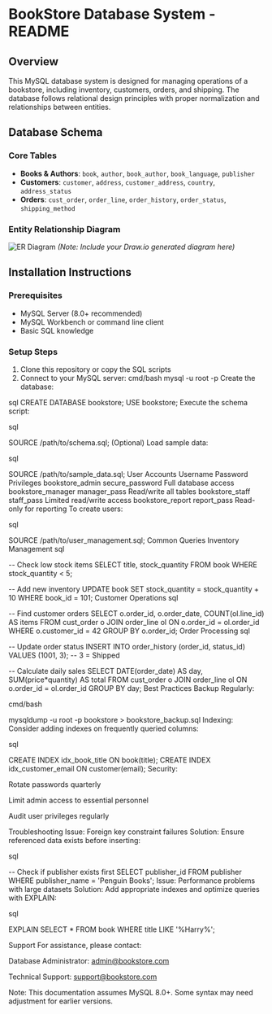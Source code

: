 # BookStore Database System - README

## Overview
This MySQL database system is designed for managing operations of a bookstore, including inventory, customers, orders, and shipping. The database follows relational design principles with proper normalization and relationships between entities.

## Database Schema

### Core Tables
- **Books & Authors**: `book`, `author`, `book_author`, `book_language`, `publisher`
- **Customers**: `customer`, `address`, `customer_address`, `country`, `address_status`
- **Orders**: `cust_order`, `order_line`, `order_history`, `order_status`, `shipping_method`

### Entity Relationship Diagram
![ER Diagram](er_diagram.png) *(Note: Include your Draw.io generated diagram here)*

## Installation Instructions

### Prerequisites
- MySQL Server (8.0+ recommended)
- MySQL Workbench or command line client
- Basic SQL knowledge

### Setup Steps
1. Clone this repository or copy the SQL scripts
2. Connect to your MySQL server:
   cmd/bash
   mysql -u root -p
Create the database:

sql
CREATE DATABASE bookstore;
USE bookstore;
Execute the schema script:

sql

SOURCE /path/to/schema.sql;
(Optional) Load sample data:

sql

SOURCE /path/to/sample_data.sql;
User Accounts
Username	Password	Privileges
bookstore_admin	secure_password	Full database access
bookstore_manager	manager_pass	Read/write all tables
bookstore_staff	staff_pass	Limited read/write access
bookstore_report	report_pass	Read-only for reporting
To create users:

sql

SOURCE /path/to/user_management.sql;
Common Queries
Inventory Management
sql

-- Check low stock items
SELECT title, stock_quantity FROM book WHERE stock_quantity < 5;

-- Add new inventory
UPDATE book SET stock_quantity = stock_quantity + 10 WHERE book_id = 101;
Customer Operations
sql

-- Find customer orders
SELECT o.order_id, o.order_date, COUNT(ol.line_id) AS items
FROM cust_order o
JOIN order_line ol ON o.order_id = ol.order_id
WHERE o.customer_id = 42
GROUP BY o.order_id;
Order Processing
sql

-- Update order status
INSERT INTO order_history (order_id, status_id)
VALUES (1001, 3); -- 3 = Shipped

-- Calculate daily sales
SELECT DATE(order_date) AS day, SUM(price*quantity) AS total
FROM cust_order o
JOIN order_line ol ON o.order_id = ol.order_id
GROUP BY day;
Best Practices
Backup Regularly:

cmd/bash

mysqldump -u root -p bookstore > bookstore_backup.sql
Indexing: Consider adding indexes on frequently queried columns:

sql

CREATE INDEX idx_book_title ON book(title);
CREATE INDEX idx_customer_email ON customer(email);
Security:

Rotate passwords quarterly

Limit admin access to essential personnel

Audit user privileges regularly

Troubleshooting
Issue: Foreign key constraint failures
Solution: Ensure referenced data exists before inserting:

sql

-- Check if publisher exists first
SELECT publisher_id FROM publisher WHERE publisher_name = 'Penguin Books';
Issue: Performance problems with large datasets
Solution: Add appropriate indexes and optimize queries with EXPLAIN:

sql

EXPLAIN SELECT * FROM book WHERE title LIKE '%Harry%';

Support
For assistance, please contact:

Database Administrator: admin@bookstore.com

Technical Support: support@bookstore.com

Note: This documentation assumes MySQL 8.0+. Some syntax may need adjustment for earlier versions.
